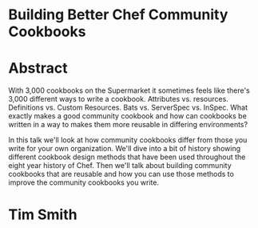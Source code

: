 # Building Better Chef Community Cookbooks

# Abstract

With 3,000 cookbooks on the Supermarket it sometimes feels like there's 3,000 different ways to write a cookbook. Attributes vs. resources. Definitions vs. Custom Resources. Bats vs. ServerSpec vs. InSpec. What exactly makes a good community cookbook and how can cookbooks be written in a way to makes them more reusable in differing environments?

In this talk we'll look at how community cookbooks differ from those you write for your own organization. We'll dive into a bit of history showing different cookbook design methods that have been used throughout the eight year history of Chef. Then we'll talk about building community cookbooks that are reusable and how you can use those methods to improve the community cookbooks you write.

# Tim Smith
